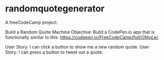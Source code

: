 # randomquotegenerator
A freeCodeCamp project.

Build a Random Quote Machine 
Objective: Build a CodePen.io app that is functionally similar to this: https://codepen.io/FreeCodeCamp/full/ONjoLe/.

User Story: I can click a button to show me a new random quote.
User Story: I can press a button to tweet out a quote.
